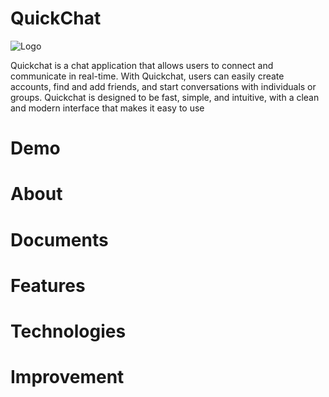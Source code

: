 # QuickChat

![Logo]("./frontend/src/assets/brand-logo.png")

Quickchat is a chat application that allows users to connect and communicate in real-time. With Quickchat, users can easily create accounts, find and add friends, and start conversations with individuals or groups. Quickchat is designed to be fast, simple, and intuitive, with a clean and modern interface that makes it easy to use

# Demo

# About

# Documents

# Features

# Technologies

# Improvement
